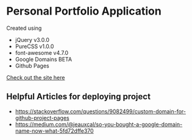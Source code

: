 # Personal Portfolio Application

Created using
* jQuery v3.0.0
* PureCSS v1.0.0
* font-awesome v4.7.0
* Google Domains BETA
* Github Pages

[Check out the site here](http://www.kevinmlogan.com)

## Helpful Articles for deploying project
* https://stackoverflow.com/questions/9082499/custom-domain-for-github-project-pages
* https://medium.com/@jeauxcal/so-you-bought-a-google-domain-name-now-what-5fd72dffe370
